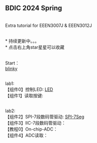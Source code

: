 ## BDIC 2024 Spring

<br> Extra tutorial for EEEN3007J & EEEN3012J

<br> * 持续更新中。。。
<br> * 点击右上角star星星可以收藏


<br> Start：
    <br> [blinky](./C8051F/Blinky/test.c)

<br> lab1: 
    <br>【组件0】控制LED: [LED](./C8051F/Lab1/led_ctrl.c)
    <br>【组件1】读取按键:

<br> lab2: 
    <br>【组件2】SPI-7段数码管驱动: [SPI-7Seg](./C8051F/Serial7Seg/SPI_7Seg.c)
    <br>【组件3】IIC-7段数码管驱动：
    <br>【教程0】On-chip-ADC：
    <br>【组件4】ADC读取：
